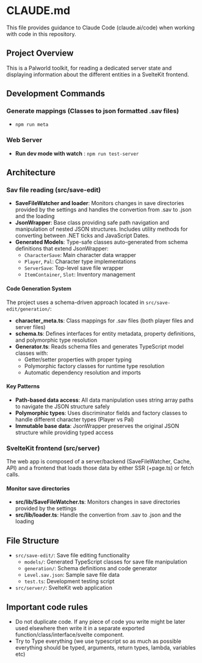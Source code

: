 # CLAUDE.md

This file provides guidance to Claude Code (claude.ai/code) when working with code in this repository.

## Project Overview

This is a Palworld toolkit, for reading a dedicated server state and displaying information about the different entities in a SvelteKit frontend.

## Development Commands

### Generate mappings (Classes to json formatted .sav files)
- `npm run meta`

### Web Server
- **Run dev mode with watch** : `npm run test-server`

## Architecture

### Sav file reading (src/save-edit)
- **SaveFileWatcher and loader**: Monitors changes in save directories provided by the settings and handles the convertion from .sav to .json and the loading
- **JsonWrapper**: Base class providing safe path navigation and manipulation of nested JSON structures. Includes utility methods for converting between .NET ticks and JavaScript Dates.
- **Generated Models**: Type-safe classes auto-generated from schema definitions that extend JsonWrapper:
  - `CharacterSave`: Main character data wrapper
  - `Player`, `Pal`: Character type implementations  
  - `ServerSave`: Top-level save file wrapper
  - `ItemContainer`, `Slot`: Inventory management

#### Code Generation System

The project uses a schema-driven approach located in `src/save-edit/generation/`:
- **character_meta.ts**: Class mappings for .sav files (both player files and server files)
- **schema.ts**: Defines interfaces for entity metadata, property definitions, and polymorphic type resolution
- **Generator.ts**: Reads schema files and generates TypeScript model classes with:
  - Getter/setter properties with proper typing
  - Polymorphic factory classes for runtime type resolution
  - Automatic dependency resolution and imports

#### Key Patterns

- **Path-based data access**: All data manipulation uses string array paths to navigate the JSON structure safely
- **Polymorphic types**: Uses discriminator fields and factory classes to handle different character types (Player vs Pal)
- **Immutable base data**: JsonWrapper preserves the original JSON structure while providing typed access

### SvelteKit frontend (src/server)

The web app is composed of a server/backend (SaveFileWatcher, Cache, API) and a frontend that loads those data by either SSR (+page.ts) or fetch calls.

#### Monitor save directories

- **src/lib/SaveFileWatcher.ts**: Monitors changes in save directories provided by the settings
- **src/lib/loader.ts**: Handle the convertion from .sav to .json and the loading

## File Structure

- `src/save-edit/`: Save file editing functionality
  - `models/`: Generated TypeScript classes for save file manipulation
  - `generation/`: Schema definitions and code generator
  - `Level.sav.json`: Sample save file data
  - `test.ts`: Development testing script
- `src/server/`: SvelteKit web application

## Important code rules

- Do not duplicate code. If any piece of code you write might be later used elsewhere then write it in a separate exported function/class/interface/svelte component.
- Try to Type everything (we use typescript so as much as possible everything should be typed, arguments, return types, lambda, variables etc)


